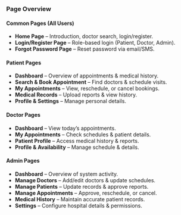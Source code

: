 ### **Page Overview**

#### **Common Pages (All Users)**

- **Home Page** – Introduction, doctor search, login/register.
- **Login/Register Page** – Role-based login (Patient, Doctor, Admin).
- **Forgot Password Page** – Reset password via email/SMS.

#### **Patient Pages**

- **Dashboard** – Overview of appointments & medical history.
- **Search & Book Appointment** – Find doctors & schedule visits.
- **My Appointments** – View, reschedule, or cancel bookings.
- **Medical Records** – Upload reports & view history.
- **Profile & Settings** – Manage personal details.

#### **Doctor Pages**

- **Dashboard** – View today’s appointments.
- **My Appointments** – Check schedules & patient details.
- **Patient Profile** – Access medical history & reports.
- **Profile & Availability** – Manage schedule & details.

#### **Admin Pages**

- **Dashboard** – Overview of system activity.
- **Manage Doctors** – Add/edit doctors & update schedules.
- **Manage Patients** – Update records & approve reports.
- **Manage Appointments** – Approve, reschedule, or cancel.
- **Medical History** – Maintain accurate patient records.
- **Settings** – Configure hospital details & permissions.
